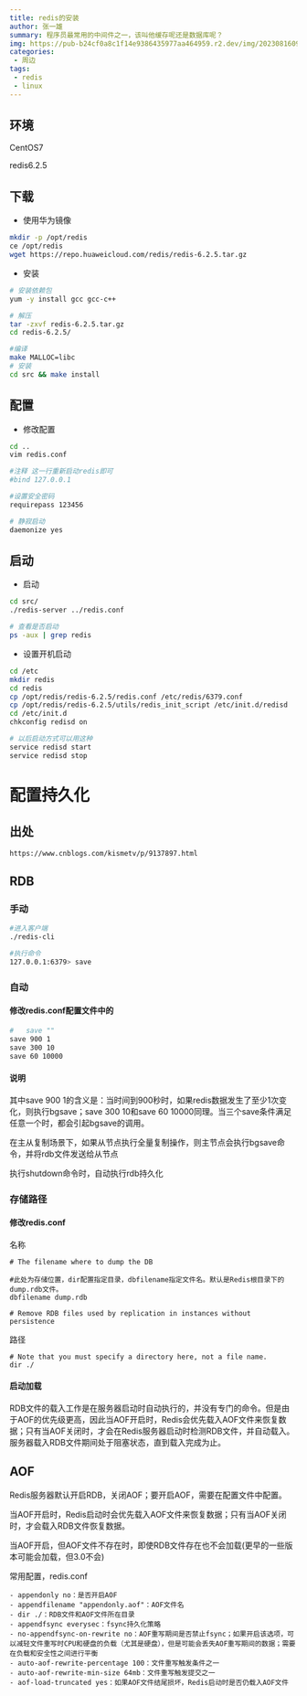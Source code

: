 ```yaml
---
title: redis的安装
author: 张一雄
summary: 程序员最常用的中间件之一，该叫他缓存呢还是数据库呢？
img: https://pub-b24cf0a8c1f14e9386435977aa464959.r2.dev/img/20230816091932.png
categories:
 - 周边
tags:
 - redis
 - linux
---
```


## 环境

CentOS7 

redis6.2.5

## 下载

- 使用华为镜像

```sh
mkdir -p /opt/redis
ce /opt/redis
wget https://repo.huaweicloud.com/redis/redis-6.2.5.tar.gz
```

- 安装

```sh
# 安装依赖包
yum -y install gcc gcc-c++

# 解压
tar -zxvf redis-6.2.5.tar.gz
cd redis-6.2.5/

#编译
make MALLOC=libc
# 安装
cd src && make install
```

## 配置

- 修改配置

```sh
cd ..
vim redis.conf

#注释 这一行重新启动redis即可
#bind 127.0.0.1

#设置安全密码
requirepass 123456

# 静寂启动	
daemonize yes
```

## 启动

- 启动

```sh
cd src/
./redis-server ../redis.conf

# 查看是否启动
ps -aux | grep redis
```

- 设置开机启动

```sh
cd /etc
mkdir redis
cd redis
cp /opt/redis/redis-6.2.5/redis.conf /etc/redis/6379.conf
cp /opt/redis/redis-6.2.5/utils/redis_init_script /etc/init.d/redisd
cd /etc/init.d
chkconfig redisd on

# 以后启动方式可以用这种
service redisd start
service redisd stop
```

# 配置持久化

## 出处

```http
https://www.cnblogs.com/kismetv/p/9137897.html
```

## RDB

### 手动

```sh
#进入客户端
./redis-cli 

#执行命令
127.0.0.1:6379> save
```

### 自动

#### 修改redis.conf配置文件中的

```sh
#   save ""
save 900 1
save 300 10
save 60 10000
```

#### 说明

其中save 900 1的含义是：当时间到900秒时，如果redis数据发生了至少1次变化，则执行bgsave；save 300 10和save 60 10000同理。当三个save条件满足任意一个时，都会引起bgsave的调用。

在主从复制场景下，如果从节点执行全量复制操作，则主节点会执行bgsave命令，并将rdb文件发送给从节点

执行shutdown命令时，自动执行rdb持久化

### 存储路径

#### 修改redis.conf

名称

```properties
# The filename where to dump the DB

#此处为存储位置，dir配置指定目录，dbfilename指定文件名。默认是Redis根目录下的dump.rdb文件。
dbfilename dump.rdb 

# Remove RDB files used by replication in instances without persistence
```

路径

```properties
# Note that you must specify a directory here, not a file name.
dir ./
```

#### 启动加载

RDB文件的载入工作是在服务器启动时自动执行的，并没有专门的命令。但是由于AOF的优先级更高，因此当AOF开启时，Redis会优先载入AOF文件来恢复数据；只有当AOF关闭时，才会在Redis服务器启动时检测RDB文件，并自动载入。服务器载入RDB文件期间处于阻塞状态，直到载入完成为止。

## AOF

Redis服务器默认开启RDB，关闭AOF；要开启AOF，需要在配置文件中配置。

当AOF开启时，Redis启动时会优先载入AOF文件来恢复数据；只有当AOF关闭时，才会载入RDB文件恢复数据。

当AOF开启，但AOF文件不存在时，即使RDB文件存在也不会加载(更早的一些版本可能会加载，但3.0不会)

常用配置，redis.conf

```properties
- appendonly no：是否开启AOF
- appendfilename "appendonly.aof"：AOF文件名
- dir ./：RDB文件和AOF文件所在目录
- appendfsync everysec：fsync持久化策略
- no-appendfsync-on-rewrite no：AOF重写期间是否禁止fsync；如果开启该选项，可以减轻文件重写时CPU和硬盘的负载（尤其是硬盘），但是可能会丢失AOF重写期间的数据；需要在负载和安全性之间进行平衡
- auto-aof-rewrite-percentage 100：文件重写触发条件之一
- auto-aof-rewrite-min-size 64mb：文件重写触发提交之一
- aof-load-truncated yes：如果AOF文件结尾损坏，Redis启动时是否仍载入AOF文件
```

